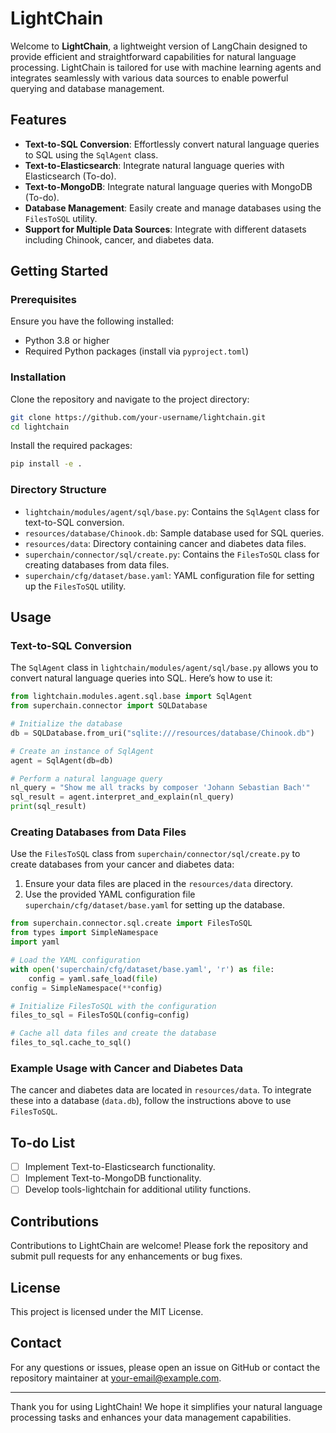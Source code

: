 
# LightChain

Welcome to **LightChain**, a lightweight version of LangChain designed to provide efficient and straightforward capabilities for natural language processing. LightChain is tailored for use with machine learning agents and integrates seamlessly with various data sources to enable powerful querying and database management.

## Features

- **Text-to-SQL Conversion**: Effortlessly convert natural language queries to SQL using the `SqlAgent` class.
- **Text-to-Elasticsearch**: Integrate natural language queries with Elasticsearch (To-do).
- **Text-to-MongoDB**: Integrate natural language queries with MongoDB (To-do).
- **Database Management**: Easily create and manage databases using the `FilesToSQL` utility.
- **Support for Multiple Data Sources**: Integrate with different datasets including Chinook, cancer, and diabetes data.

## Getting Started

### Prerequisites

Ensure you have the following installed:

- Python 3.8 or higher
- Required Python packages (install via `pyproject.toml`)

### Installation

Clone the repository and navigate to the project directory:

```bash
git clone https://github.com/your-username/lightchain.git
cd lightchain
```

Install the required packages:

```bash
pip install -e .
```

### Directory Structure

- `lightchain/modules/agent/sql/base.py`: Contains the `SqlAgent` class for text-to-SQL conversion.
- `resources/database/Chinook.db`: Sample database used for SQL queries.
- `resources/data`: Directory containing cancer and diabetes data files.
- `superchain/connector/sql/create.py`: Contains the `FilesToSQL` class for creating databases from data files.
- `superchain/cfg/dataset/base.yaml`: YAML configuration file for setting up the `FilesToSQL` utility.

## Usage

### Text-to-SQL Conversion

The `SqlAgent` class in `lightchain/modules/agent/sql/base.py` allows you to convert natural language queries into SQL. Here’s how to use it:

```python
from lightchain.modules.agent.sql.base import SqlAgent
from superchain.connector import SQLDatabase

# Initialize the database
db = SQLDatabase.from_uri("sqlite:///resources/database/Chinook.db")

# Create an instance of SqlAgent
agent = SqlAgent(db=db)

# Perform a natural language query
nl_query = "Show me all tracks by composer 'Johann Sebastian Bach'"
sql_result = agent.interpret_and_explain(nl_query)
print(sql_result)
```

### Creating Databases from Data Files

Use the `FilesToSQL` class from `superchain/connector/sql/create.py` to create databases from your cancer and diabetes data:

1. Ensure your data files are placed in the `resources/data` directory.
2. Use the provided YAML configuration file `superchain/cfg/dataset/base.yaml` for setting up the database.

```python
from superchain.connector.sql.create import FilesToSQL
from types import SimpleNamespace
import yaml

# Load the YAML configuration
with open('superchain/cfg/dataset/base.yaml', 'r') as file:
    config = yaml.safe_load(file)
config = SimpleNamespace(**config)

# Initialize FilesToSQL with the configuration
files_to_sql = FilesToSQL(config=config)

# Cache all data files and create the database
files_to_sql.cache_to_sql()
```

### Example Usage with Cancer and Diabetes Data

The cancer and diabetes data are located in `resources/data`. To integrate these into a database (`data.db`), follow the instructions above to use `FilesToSQL`.

## To-do List

- [ ] Implement Text-to-Elasticsearch functionality.
- [ ] Implement Text-to-MongoDB functionality.
- [ ] Develop tools-lightchain for additional utility functions.

## Contributions

Contributions to LightChain are welcome! Please fork the repository and submit pull requests for any enhancements or bug fixes.

## License

This project is licensed under the MIT License.

## Contact

For any questions or issues, please open an issue on GitHub or contact the repository maintainer at your-email@example.com.

---

Thank you for using LightChain! We hope it simplifies your natural language processing tasks and enhances your data management capabilities.